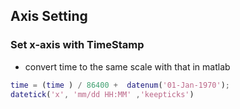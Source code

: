 ## Axis Setting


### Set x-axis with TimeStamp
- convert time to the same scale with that in matlab
```matlab
time = (time ) / 86400 +  datenum('01-Jan-1970');
datetick('x', 'mm/dd HH:MM' ,'keepticks')
```
